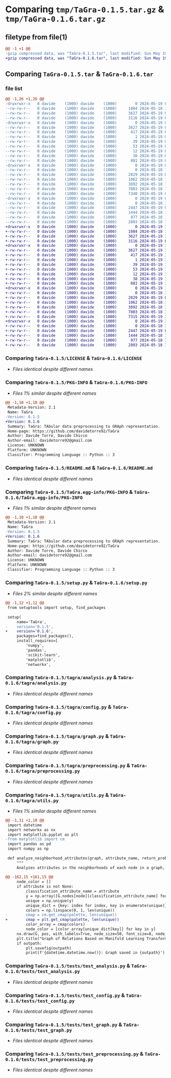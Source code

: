 # Comparing `tmp/TaGra-0.1.5.tar.gz` & `tmp/TaGra-0.1.6.tar.gz`

## filetype from file(1)

```diff
@@ -1 +1 @@
-gzip compressed data, was "TaGra-0.1.5.tar", last modified: Sun May 19 00:35:09 2024, max compression
+gzip compressed data, was "TaGra-0.1.6.tar", last modified: Sun May 19 13:48:09 2024, max compression
```

## Comparing `TaGra-0.1.5.tar` & `TaGra-0.1.6.tar`

### file list

```diff
@@ -1,26 +1,26 @@
-drwxrwxr-x   0 davide    (1000) davide    (1000)        0 2024-05-19 00:35:09.402901 TaGra-0.1.5/
--rw-rw-r--   0 davide    (1000) davide    (1000)     1084 2024-05-18 14:14:07.000000 TaGra-0.1.5/LICENSE
--rw-rw-r--   0 davide    (1000) davide    (1000)     3627 2024-05-19 00:35:09.402901 TaGra-0.1.5/PKG-INFO
--rw-rw-r--   0 davide    (1000) davide    (1000)     3116 2024-05-19 00:21:18.000000 TaGra-0.1.5/README.md
-drwxrwxr-x   0 davide    (1000) davide    (1000)        0 2024-05-19 00:35:09.402901 TaGra-0.1.5/TaGra.egg-info/
--rw-rw-r--   0 davide    (1000) davide    (1000)     3627 2024-05-19 00:35:09.000000 TaGra-0.1.5/TaGra.egg-info/PKG-INFO
--rw-rw-r--   0 davide    (1000) davide    (1000)      417 2024-05-19 00:35:09.000000 TaGra-0.1.5/TaGra.egg-info/SOURCES.txt
--rw-rw-r--   0 davide    (1000) davide    (1000)        1 2024-05-19 00:35:09.000000 TaGra-0.1.5/TaGra.egg-info/dependency_links.txt
--rw-rw-r--   0 davide    (1000) davide    (1000)       39 2024-05-19 00:35:09.000000 TaGra-0.1.5/TaGra.egg-info/entry_points.txt
--rw-rw-r--   0 davide    (1000) davide    (1000)       53 2024-05-19 00:35:09.000000 TaGra-0.1.5/TaGra.egg-info/requires.txt
--rw-rw-r--   0 davide    (1000) davide    (1000)       12 2024-05-19 00:35:09.000000 TaGra-0.1.5/TaGra.egg-info/top_level.txt
--rw-rw-r--   0 davide    (1000) davide    (1000)       38 2024-05-19 00:35:09.402901 TaGra-0.1.5/setup.cfg
--rw-rw-r--   0 davide    (1000) davide    (1000)      881 2024-05-19 00:34:48.000000 TaGra-0.1.5/setup.py
-drwxrwxr-x   0 davide    (1000) davide    (1000)        0 2024-05-19 00:35:09.402901 TaGra-0.1.5/tagra/
--rw-rw-r--   0 davide    (1000) davide    (1000)        0 2024-05-18 11:59:06.000000 TaGra-0.1.5/tagra/__init__.py
--rw-rw-r--   0 davide    (1000) davide    (1000)     2829 2024-05-19 00:09:22.000000 TaGra-0.1.5/tagra/analysis.py
--rw-rw-r--   0 davide    (1000) davide    (1000)     1062 2024-05-18 15:46:39.000000 TaGra-0.1.5/tagra/config.py
--rw-rw-r--   0 davide    (1000) davide    (1000)     3892 2024-05-18 16:04:47.000000 TaGra-0.1.5/tagra/graph.py
--rw-rw-r--   0 davide    (1000) davide    (1000)     7803 2024-05-18 16:00:39.000000 TaGra-0.1.5/tagra/preprocessing.py
--rw-rw-r--   0 davide    (1000) davide    (1000)     7340 2024-05-19 00:32:06.000000 TaGra-0.1.5/tagra/utils.py
-drwxrwxr-x   0 davide    (1000) davide    (1000)        0 2024-05-19 00:35:09.402901 TaGra-0.1.5/tests/
--rw-rw-r--   0 davide    (1000) davide    (1000)        0 2024-05-18 11:59:49.000000 TaGra-0.1.5/tests/__init__.py
--rw-rw-r--   0 davide    (1000) davide    (1000)     2447 2024-05-19 00:12:28.000000 TaGra-0.1.5/tests/test_analysis.py
--rw-rw-r--   0 davide    (1000) davide    (1000)     1444 2024-05-18 13:20:47.000000 TaGra-0.1.5/tests/test_config.py
--rw-rw-r--   0 davide    (1000) davide    (1000)      977 2024-05-18 14:06:00.000000 TaGra-0.1.5/tests/test_graph.py
--rw-rw-r--   0 davide    (1000) davide    (1000)     2803 2024-05-18 13:52:06.000000 TaGra-0.1.5/tests/test_preprocessing.py
+drwxrwxr-x   0 davide    (1000) davide    (1000)        0 2024-05-19 13:48:09.146184 TaGra-0.1.6/
+-rw-rw-r--   0 davide    (1000) davide    (1000)     1084 2024-05-18 14:14:07.000000 TaGra-0.1.6/LICENSE
+-rw-rw-r--   0 davide    (1000) davide    (1000)     3627 2024-05-19 13:48:09.146184 TaGra-0.1.6/PKG-INFO
+-rw-rw-r--   0 davide    (1000) davide    (1000)     3116 2024-05-19 00:21:18.000000 TaGra-0.1.6/README.md
+drwxrwxr-x   0 davide    (1000) davide    (1000)        0 2024-05-19 13:48:09.146184 TaGra-0.1.6/TaGra.egg-info/
+-rw-rw-r--   0 davide    (1000) davide    (1000)     3627 2024-05-19 13:48:09.000000 TaGra-0.1.6/TaGra.egg-info/PKG-INFO
+-rw-rw-r--   0 davide    (1000) davide    (1000)      417 2024-05-19 13:48:09.000000 TaGra-0.1.6/TaGra.egg-info/SOURCES.txt
+-rw-rw-r--   0 davide    (1000) davide    (1000)        1 2024-05-19 13:48:09.000000 TaGra-0.1.6/TaGra.egg-info/dependency_links.txt
+-rw-rw-r--   0 davide    (1000) davide    (1000)       39 2024-05-19 13:48:09.000000 TaGra-0.1.6/TaGra.egg-info/entry_points.txt
+-rw-rw-r--   0 davide    (1000) davide    (1000)       53 2024-05-19 13:48:09.000000 TaGra-0.1.6/TaGra.egg-info/requires.txt
+-rw-rw-r--   0 davide    (1000) davide    (1000)       12 2024-05-19 13:48:09.000000 TaGra-0.1.6/TaGra.egg-info/top_level.txt
+-rw-rw-r--   0 davide    (1000) davide    (1000)       38 2024-05-19 13:48:09.146184 TaGra-0.1.6/setup.cfg
+-rw-rw-r--   0 davide    (1000) davide    (1000)      881 2024-05-19 13:43:39.000000 TaGra-0.1.6/setup.py
+drwxrwxr-x   0 davide    (1000) davide    (1000)        0 2024-05-19 13:48:09.146184 TaGra-0.1.6/tagra/
+-rw-rw-r--   0 davide    (1000) davide    (1000)        0 2024-05-18 11:59:06.000000 TaGra-0.1.6/tagra/__init__.py
+-rw-rw-r--   0 davide    (1000) davide    (1000)     2829 2024-05-19 00:09:22.000000 TaGra-0.1.6/tagra/analysis.py
+-rw-rw-r--   0 davide    (1000) davide    (1000)     1062 2024-05-18 15:46:39.000000 TaGra-0.1.6/tagra/config.py
+-rw-rw-r--   0 davide    (1000) davide    (1000)     3892 2024-05-18 16:04:47.000000 TaGra-0.1.6/tagra/graph.py
+-rw-rw-r--   0 davide    (1000) davide    (1000)     7803 2024-05-18 16:00:39.000000 TaGra-0.1.6/tagra/preprocessing.py
+-rw-rw-r--   0 davide    (1000) davide    (1000)     7315 2024-05-19 13:36:33.000000 TaGra-0.1.6/tagra/utils.py
+drwxrwxr-x   0 davide    (1000) davide    (1000)        0 2024-05-19 13:48:09.146184 TaGra-0.1.6/tests/
+-rw-rw-r--   0 davide    (1000) davide    (1000)        0 2024-05-18 11:59:49.000000 TaGra-0.1.6/tests/__init__.py
+-rw-rw-r--   0 davide    (1000) davide    (1000)     2447 2024-05-19 00:12:28.000000 TaGra-0.1.6/tests/test_analysis.py
+-rw-rw-r--   0 davide    (1000) davide    (1000)     1444 2024-05-18 13:20:47.000000 TaGra-0.1.6/tests/test_config.py
+-rw-rw-r--   0 davide    (1000) davide    (1000)      977 2024-05-18 14:06:00.000000 TaGra-0.1.6/tests/test_graph.py
+-rw-rw-r--   0 davide    (1000) davide    (1000)     2803 2024-05-18 13:52:06.000000 TaGra-0.1.6/tests/test_preprocessing.py
```

### Comparing `TaGra-0.1.5/LICENSE` & `TaGra-0.1.6/LICENSE`

 * *Files identical despite different names*

### Comparing `TaGra-0.1.5/PKG-INFO` & `TaGra-0.1.6/PKG-INFO`

 * *Files 1% similar despite different names*

```diff
@@ -1,10 +1,10 @@
 Metadata-Version: 2.1
 Name: TaGra
-Version: 0.1.5
+Version: 0.1.6
 Summary: TaGra: TAbular data preprocessing to GRAph representation.
 Home-page: https://github.com/davidetorre92/TaGra
 Author: Davide Torre, Davide Chicco
 Author-email: davidetorre92@gmail.com
 License: UNKNOWN
 Platform: UNKNOWN
 Classifier: Programming Language :: Python :: 3
```

### Comparing `TaGra-0.1.5/README.md` & `TaGra-0.1.6/README.md`

 * *Files identical despite different names*

### Comparing `TaGra-0.1.5/TaGra.egg-info/PKG-INFO` & `TaGra-0.1.6/TaGra.egg-info/PKG-INFO`

 * *Files 1% similar despite different names*

```diff
@@ -1,10 +1,10 @@
 Metadata-Version: 2.1
 Name: TaGra
-Version: 0.1.5
+Version: 0.1.6
 Summary: TaGra: TAbular data preprocessing to GRAph representation.
 Home-page: https://github.com/davidetorre92/TaGra
 Author: Davide Torre, Davide Chicco
 Author-email: davidetorre92@gmail.com
 License: UNKNOWN
 Platform: UNKNOWN
 Classifier: Programming Language :: Python :: 3
```

### Comparing `TaGra-0.1.5/setup.py` & `TaGra-0.1.6/setup.py`

 * *Files 2% similar despite different names*

```diff
@@ -1,12 +1,12 @@
 from setuptools import setup, find_packages
 
 setup(
     name='TaGra',
-    version='0.1.5',
+    version='0.1.6',
     packages=find_packages(),
     install_requires=[
         'numpy',
         'pandas',
         'scikit-learn',
         'matplotlib',
         'networkx',
```

### Comparing `TaGra-0.1.5/tagra/analysis.py` & `TaGra-0.1.6/tagra/analysis.py`

 * *Files identical despite different names*

### Comparing `TaGra-0.1.5/tagra/config.py` & `TaGra-0.1.6/tagra/config.py`

 * *Files identical despite different names*

### Comparing `TaGra-0.1.5/tagra/graph.py` & `TaGra-0.1.6/tagra/graph.py`

 * *Files identical despite different names*

### Comparing `TaGra-0.1.5/tagra/preprocessing.py` & `TaGra-0.1.6/tagra/preprocessing.py`

 * *Files identical despite different names*

### Comparing `TaGra-0.1.5/tagra/utils.py` & `TaGra-0.1.6/tagra/utils.py`

 * *Files 1% similar despite different names*

```diff
@@ -1,11 +1,10 @@
 import datetime
 import networkx as nx
 import matplotlib.pyplot as plt
-from matplotlib import cm
 import pandas as pd
 import numpy as np
 
 def analyze_neighborhood_attributes(graph, attribute_name, return_probs=False):
     """
     Analyzes attributes in the neighborhoods of each node in a graph, optionally returning probabilities.
 
@@ -162,15 +161,15 @@
     node_color = []
     if attribute is not None:
         classification_attribute_name = attribute
         y = np.array([G.nodes[node][classification_attribute_name] for node in G.nodes()])
         unique = np.unique(y)
         unique_dict = {key: index for index, key in enumerate(unique)}
         colors = np.linspace(0, 1, len(unique))
-        cmap = cm.get_cmap(palette, len(unique))
+        cmap = plt.get_cmap(palette, len(unique))
         color_array = cmap(colors)
         node_color = [color_array[unique_dict[key]] for key in y]
     nx.draw(G, pos, with_labels=True, node_size=50, font_size=8, node_color = node_color)
     plt.title("Graph of Relations Based on Manifold Learning Transformed Data")
     if outpath:
         plt.savefig(outpath)
         print(f'{datetime.datetime.now()}: Graph saved in {outpath}')
```

### Comparing `TaGra-0.1.5/tests/test_analysis.py` & `TaGra-0.1.6/tests/test_analysis.py`

 * *Files identical despite different names*

### Comparing `TaGra-0.1.5/tests/test_config.py` & `TaGra-0.1.6/tests/test_config.py`

 * *Files identical despite different names*

### Comparing `TaGra-0.1.5/tests/test_graph.py` & `TaGra-0.1.6/tests/test_graph.py`

 * *Files identical despite different names*

### Comparing `TaGra-0.1.5/tests/test_preprocessing.py` & `TaGra-0.1.6/tests/test_preprocessing.py`

 * *Files identical despite different names*

